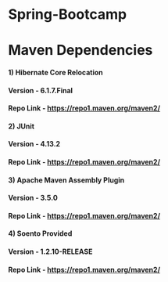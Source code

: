 # Spring-Bootcamp

# Maven Dependencies

#### 1) Hibernate Core Relocation
#### Version - 6.1.7.Final
#### Repo Link - https://repo1.maven.org/maven2/

#### 2) JUnit
#### Version - 4.13.2
#### Repo Link - https://repo1.maven.org/maven2/

#### 3) Apache Maven Assembly Plugin
#### Version - 3.5.0
#### Repo Link - https://repo1.maven.org/maven2/

#### 4) Soento Provided
#### Version - 1.2.10-RELEASE
#### Repo Link - https://repo1.maven.org/maven2/
